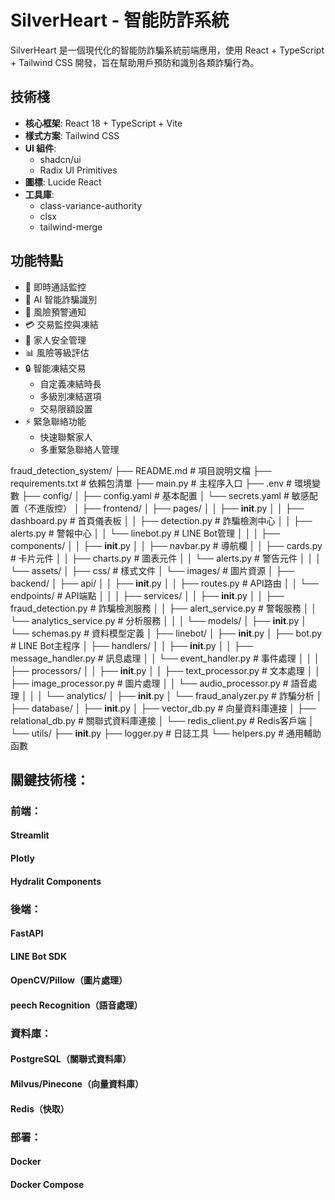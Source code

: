 # SilverHeart - 智能防詐系統

SilverHeart 是一個現代化的智能防詐騙系統前端應用，使用 React + TypeScript + Tailwind CSS 開發，旨在幫助用戶預防和識別各類詐騙行為。

## 技術棧

- **核心框架**: React 18 + TypeScript + Vite
- **樣式方案**: Tailwind CSS
- **UI 組件**: 
  - shadcn/ui
  - Radix UI Primitives
- **圖標**: Lucide React
- **工具庫**: 
  - class-variance-authority
  - clsx
  - tailwind-merge

## 功能特點

- 📱 即時通話監控
- 🎯 AI 智能詐騙識別
- 🔔 風險預警通知
- 💳 交易監控與凍結
- 👥 家人安全管理
- 📊 風險等級評估
- 🔒 智能凍結交易
  - 自定義凍結時長
  - 多級別凍結選項
  - 交易限額設置
- ⚡ 緊急聯絡功能
  - 快速聯繫家人
  - 多重緊急聯絡人管理

fraud_detection_system/
├── README.md                 # 項目說明文檔
├── requirements.txt          # 依賴包清單
├── main.py                  # 主程序入口
├── .env                     # 環境變數
├── config/
│   ├── config.yaml          # 基本配置
│   └── secrets.yaml         # 敏感配置（不進版控）
│
├── frontend/
│   ├── pages/
│   │   ├── __init__.py
│   │   ├── dashboard.py     # 首頁儀表板
│   │   ├── detection.py     # 詐騙檢測中心
│   │   ├── alerts.py        # 警報中心
│   │   └── linebot.py       # LINE Bot管理
│   │
│   ├── components/
│   │   ├── __init__.py
│   │   ├── navbar.py        # 導航欄
│   │   ├── cards.py         # 卡片元件
│   │   ├── charts.py        # 圖表元件
│   │   └── alerts.py        # 警告元件
│   │
│   └── assets/
│       ├── css/             # 樣式文件
│       └── images/          # 圖片資源
│
├── backend/
│   ├── api/
│   │   ├── __init__.py
│   │   ├── routes.py        # API路由
│   │   └── endpoints/       # API端點
│   │
│   ├── services/
│   │   ├── __init__.py
│   │   ├── fraud_detection.py    # 詐騙檢測服務
│   │   ├── alert_service.py      # 警報服務
│   │   └── analytics_service.py  # 分析服務
│   │
│   └── models/
│       ├── __init__.py
│       └── schemas.py       # 資料模型定義
│
├── linebot/
│   ├── __init__.py
│   ├── bot.py              # LINE Bot主程序
│   ├── handlers/
│   │   ├── __init__.py
│   │   ├── message_handler.py    # 訊息處理
│   │   └── event_handler.py      # 事件處理
│   │
│   ├── processors/
│   │   ├── __init__.py
│   │   ├── text_processor.py     # 文本處理
│   │   ├── image_processor.py    # 圖片處理
│   │   └── audio_processor.py    # 語音處理
│   │
│   └── analytics/
│       ├── __init__.py
│       └── fraud_analyzer.py     # 詐騙分析
│
├── database/
│   ├── __init__.py
│   ├── vector_db.py        # 向量資料庫連接
│   ├── relational_db.py    # 關聯式資料庫連接
│   └── redis_client.py     # Redis客戶端
│
└── utils/
    ├── __init__.py
    ├── logger.py           # 日誌工具
    └── helpers.py          # 通用輔助函數

## 關鍵技術棧：

### 前端：


#### Streamlit
#### Plotly
#### Hydralit Components


### 後端：


#### FastAPI
#### LINE Bot SDK
#### OpenCV/Pillow（圖片處理）
#### peech Recognition（語音處理）


### 資料庫：


#### PostgreSQL（關聯式資料庫）
#### Milvus/Pinecone（向量資料庫）
#### Redis（快取）


### 部署：


#### Docker
#### Docker Compose
